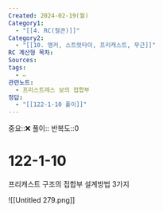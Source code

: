 ```yaml
---
Created: 2024-02-19(월)
Category1:
  - "[[4. RC(철콘)]]"
Category2:
  - "[[10. 앵커, 스트럿타이, 프리캐스트, 무근]]"
RC 계산형 목차: 
Sources: 
tags:
  - ✏️
관련노트:
  - 프리스트레스 보의 접합부
정답:
  - "[[122-1-10 풀이]]"
---
```

중요::❌
풀이::
반복도::0
#  122-1-10



프리캐스트 구조의 접합부 설계방법 3가지

![[Untitled 279.png]]